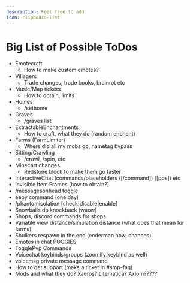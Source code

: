 ```yaml
---
description: Feel free to add
icon: clipboard-list
---
```


# Big List of Possible ToDos

* Emotecraft&#x20;
  * How to make custom emotes?
* Villagers
  * Trade changes, trade books, brainrot etc
* Music/Map tickets
  * How to obtain, limits
* Homes
  * /sethome
* Graves
  * /graves list
* ExtractableEnchantments
  * How to craft, what they do (random enchant)
* Farms (FarmLimiter)
  * Where did all my mobs go, nametag bypass
* Sitting/Crawling
  * /crawl, /spin, etc
* Minecart changes
  * Redstone block to make them go faster
* InteractiveChat (commands/placeholders (\[/command]) (\[pos]) etc
* Invisible Item Frames (how to obtain?)
* /messagesonhead toggle
* eepy command (one day)
* /phantomisolation \[check|disable|enable]
* Snowballs do knockback (waow)
* Shops, discord commands for shops
* Variable view distance/simulation distance (what does that mean for farms)
* Shulkers respawn in the end (enderman how, chances)
* Emotes in chat POGGIES
* TogglePvp Commands
* Voicechat keybinds/groups (zoomify keybind as well)
* voicemsg private message command
* How to get support (make a ticket in #smp-faq)
* Mods and what they do? Xaeros? Litematica? Axiom?????
